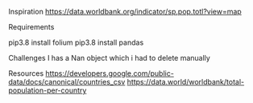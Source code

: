 Inspiration
https://data.worldbank.org/indicator/sp.pop.totl?view=map

Requirements 

pip3.8 install folium
pip3.8 install pandas

Challenges
I has a Nan object which i had to delete manually 

Resources
https://developers.google.com/public-data/docs/canonical/countries_csv
https://data.world/worldbank/total-population-per-country 